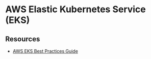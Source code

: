 # AWS Elastic Kubernetes Service (EKS)


## Resources
- [AWS EKS Best Practices Guide](https://aws.github.io/aws-eks-best-practices/)
